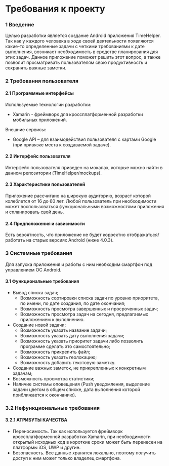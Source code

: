 # Требования к проекту

### 1 Введение

Целью разработки является создание Android приложения TimeHelper. Так как у каждого человека в ходе своей деятельности
появляются какие-то определенные задачи с четкими требованиями к дате выполнения, возникает необходимость в средстве
планирования для этих задач. Данное приложение поможет решить этот вопрос, а также позволит просматривать пользователям свою продуктивность
и сохранять важные заметки.

### 2 Требования пользователя
#### 2.1 Программные интерфейсы
Используемые технологии разработки:
- Xamarin - фреймворк для кроссплатформенной разработки мобильных приложений.

Внешние сервисы:

- Google API – для взаимодействия пользователя с картами Google (при привязке места к создаваемой задаче).

#### 2.2 Интерфейс пользователя
Интерфейс пользователя приведен на мокапах, которые можно найти в данном репозитории (TimeHelper/mockups).

#### 2.3 Характеристики пользователей
Приложение рассчитано на широкую аудиторию, возраст которой колеблется от 16 до 60 лет. Любой пользователь при необходимости может 
воспользоваться функциональными возможностями приложения и спланировать свой день.

#### 2.4 Предположения и зависимости
Есть вероятность, что приложение не будет корректно отображаться/работать на старых версиях Android (ниже 4.0.3).

### 3 Системные требования
Для запуска приложения и работы с ним необходим смартфон под управлением ОС Android.
#### 3.1 Функциональные требования
* Вывод списка задач;
  * Возможность сортировки списка задач по уровню приоритета, по имени, по дате создания, по дате окончания;
  * Возможность просмотра завершенных и просроченных задач;
  *	Возможность просмотра задач на сегодня, предлагаемых приложением к выполнению.
* Создание новой задачи;
  *	Возможность указать название задачи;
  *	Возможность указать дату выполнения задачи;
  *	Возможность указать приоритет задачи либо позволить программе сделать это самостоятельно;
  *	Возможность прикрепить файл;
  *	Возможность указать геолокацию;
  *	Возможность добавить текстовую заметку.
* Создание важных заметок, не прикрепленных к конкретным задачам;
* Возможность просмотра статистики;
*	Наличие системы оповещения (Push уведомления, выделение задачи цветом в общем списке, дата выполнения которой приближается к окончанию).
### 3.2 Нефункциональные требования
#### 3.2.1 АТРИБУТЫ КАЧЕСТВА
* Переносимость. Так как используется фреймворк кроссплатформенной разработки Xamarin, при необходимости открытый исходных код в
короткие сроки может быть перенесен на платформы iOS, UWP и другие.
* Безопасность. Все данные хранятся локально, поэтому получить доступ к ним может только владелец смартфона.




